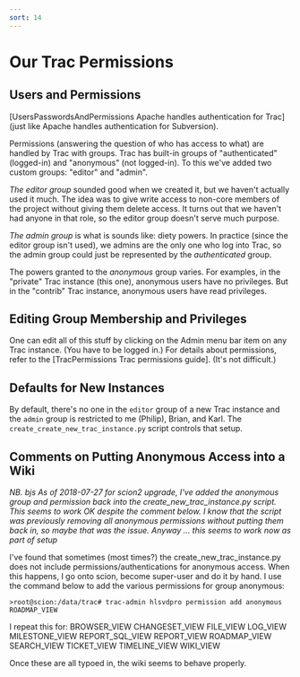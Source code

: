 ```yaml
---
sort: 14
---
```


# Our Trac Permissions

## Users and Permissions
[UsersPasswordsAndPermissions Apache handles authentication for Trac] 
(just like Apache handles authentication for Subversion).

Permissions (answering the question of who has access to what) are handled
by Trac with groups. Trac has built-in groups of "authenticated" (logged-in) and  "anonymous" (not logged-in). To this we've added two custom groups: "editor" and "admin". 

*The editor group* sounded good when we created it, but we haven't actually used it much. The idea was to give write access to non-core members of the project without giving them delete access. It turns out that we haven't had anyone in that role, so the editor group doesn't serve much purpose.

*The admin group* is what is sounds like: diety powers. In practice (since the editor group isn't used), we admins are the only one who log into Trac, so the admin group could just be represented by the *authenticated* group.

The powers granted to the *anonymous* group varies. For examples, in the "private" Trac instance (this one), anonymous users have no privileges. But in the "contrib" Trac instance, anonymous users have read privileges.

## Editing Group Membership and Privileges
One can edit all of this stuff by clicking on the Admin menu bar item on any Trac instance. (You have to be logged in.)  For details about permissions, refer to the 
[TracPermissions Trac permissions guide]. (It's not difficult.)

## Defaults for New Instances
By default, there's no one in the `editor` group of a new Trac instance and
the `admin` group is restricted to me (Philip), Brian, and Karl.
The `create_create_new_trac_instance.py` script controls that setup.

## Comments on Putting Anonymous Access into a Wiki
*NB. bjs As of 2018-07-27 for scion2 upgrade, I've added the anonymous group and permission back into the create_new_trac_instance.py script. This seems to work OK despite the comment below. I know that the script was previously removing all anonymous permissions without putting them back in, so maybe that was the issue.  Anyway ... this seems to work now as part of setup*

I've found that sometimes (most times?) the create_new_trac_instance.py does not include permissions/authentications for anonymous access.  When this happens, I go onto scion, become super-user and do it by hand. I use the command below to add the various permissions for group anonymous:

`>root@scion:/data/trac# trac-admin hlsvdpro permission add anonymous ROADMAP_VIEW`

I repeat this for: BROWSER_VIEW  CHANGESET_VIEW  FILE_VIEW  LOG_VIEW  MILESTONE_VIEW  REPORT_SQL_VIEW  REPORT_VIEW  ROADMAP_VIEW  SEARCH_VIEW  TICKET_VIEW  TIMELINE_VIEW  WIKI_VIEW

Once these are all typoed in, the wiki seems to behave properly.
